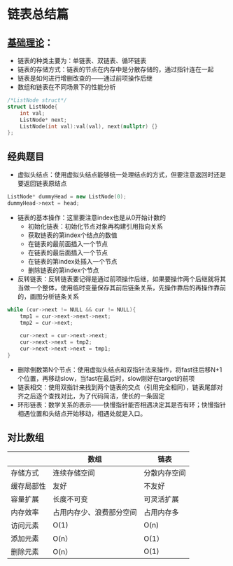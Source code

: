 # 链表总结篇

## [基础理论](programmercarl.com)：

- 链表的种类主要为：单链表、双链表、循环链表
- 链表的存储方式：链表的节点在内存中是分散存储的，通过指针连在一起
- 链表是如何进行增删改查的——通过前项操作后继
- 数组和链表在不同场景下的性能分析

```C++
/*ListNode struct*/
struct ListNode{
    int val;
    ListNode* next;
    ListNode(int val):val(val), next(nullptr) {}
};
```



## 经典题目

- 虚拟头结点：使用虚拟头结点能够统一处理结点的方式，但要注意返回时还是要返回链表原结点

```C++
ListNode* dummyHead = new ListNode(0);
dummyHead->next = head;
```

- 链表的基本操作：这里要注意index也是从0开始计数的
  - 初始化链表：初始化节点对象再构建引用指向关系
  - 获取链表的第index个结点的数值
  - 在链表的最前面插入一个节点
  - 在链表的最后面插入一个节点
  - 在链表的第index处插入一个节点
  - 删除链表的第index个节点
- 反转链表：反转链表要记得是通过前项操作后继，如果要操作两个后继就将其当做一个整体，使用临时变量保存其前后链条关系，先操作靠后的再操作靠前的，画图分析链条关系

```C++
while (cur->next != NULL && cur != NULL){
    tmp1 = cur->next->next->next;
    tmp2 = cur->next;
    
    cur->next = cur->next->next;
    cur->next->next = tmp2;
    cur->next->next->next = tmp1;
}
```

- 删除倒数第N个节点：使用虚拟头结点和双指针法来操作，将fast往后移N+1个位置，再移动slow，当fast在最后时，slow刚好在target的前项
- 链表相交：使用双指针来找到两个链表的交点（引用完全相同），链表尾部对齐之后逐个查找对比，为了代码简洁，使长的一条固定
- 环形链表：数学关系的表示——快慢指针能否相遇决定其是否有环；快慢指针相遇位置和头结点开始移动，相遇处就是入口。

## 对比数组

|            | 数组                     | 链表         |
| ---------- | ------------------------ | ------------ |
| 存储方式   | 连续存储空间             | 分散内存空间 |
| 缓存局部性 | 友好                     | 不友好       |
| 容量扩展   | 长度不可变               | 可灵活扩展   |
| 内存效率   | 占用内存少、浪费部分空间 | 占用内存多   |
| 访问元素   | O(1)                     | O(n)         |
| 添加元素   | O(n）                    | O(1）        |
| 删除元素   | O(n）                    | O(1)         |

